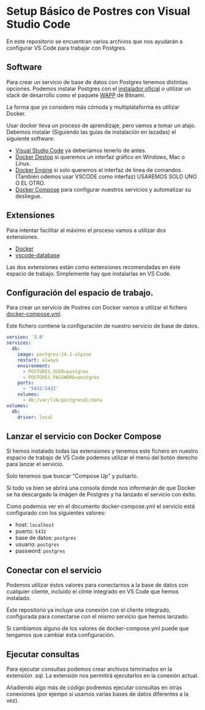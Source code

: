# Setup Básico de Postres con Visual Studio Code

En este repositorio se encuentran varios archivos que nos ayudarán a configurar VS Code para trabajar con Postgres.

## Software
Para crear un servicio de base de datos con Postgres tenemos distintas opciones. Podemos instalar Postgres con el [instalador oficial](https://www.postgresql.org/download/) o utilizar un stack de desarrollo como el paquete [WAPP](https://bitnami.com/stack/wapp) de Bitnami.

La forma que yo considero más cómoda y multiplataforma es utilizar Docker.

Usar docker lleva un proceso de aprendizaje, pero vamos a tomar un atajo.
Debemos instalar (Siguiendo las guías de instalación en lazadas) el siguiente software:
* [Visual Studio Code](https://code.visualstudio.com/download) ya deberíamos tenerlo de antes.
* [Docker Destop](https://www.docker.com/products/docker-desktop/) si queremos un interfaz gráfico en Windows, Mac o Linux.
* [Docker Engine](https://docs.docker.com/engine/install/) si solo queremos el interfaz de linea de comandos. (También odemos usar VSCODE como interfaz) USAREMOS SOLO UNO O EL OTRO.
* [Docker Compose](https://docs.docker.com/compose/install/) para configurar nuestros servicios y automatizar su desliegue.

## Extensiones

Para intentar facilitar al máximo el proceso vamos a utilizar dos extensiones.
* [Docker](https://marketplace.visualstudio.com/items?itemName=ms-azuretools.vscode-docker)
* [vscode-database](https://marketplace.visualstudio.com/items?itemName=bajdzis.vscode-database)

Las dos extensiones están como extensiones recomendadas en éste espacio de trabajo. Simplemente hay que instalarlas en VS Code.

## Configuración del espacio de trabajo.
Para crear un servicio de Postres con Docker vamos a utilizar el fichero [docker-compose.yml](docker-compose.yml).

Este fichero contiene la configuración de nuestro servicio de base de datos.

```yaml
version: '3.8'
services:
  db:
    image: postgres:14.1-alpine
    restart: always
    environment:
      - POSTGRES_USER=postgres
      - POSTGRES_PASSWORD=postgres
    ports:
      - '5432:5432'
    volumes: 
      - db:/var/lib/postgresql/data
volumes:
  db:
    driver: local
```

## Lanzar el servicio con Docker Compose

Si hemos instalado todas las extensiones y tenemos este fichero en nuestro espacio de trabajo de VS Code podemos utilizar el menú del botón derecho para lanzar el servicio.

Solo tenemos que buscar "Compose Up" y pulsarlo.

Si todo va bien se abrirá una consola donde nos informarán de que Docker se ha descargado la imágen de Postgres y ha lanzado el servicio con éxito.

Como podemos ver en el documento docker-compose.yml el servicio está configurado con los siguientes valores:
* host: `localhost`
* puerto: `5432`
* base de datos: `postgres`
* usuario: `postgres`
* password: `postgres`

## Conectar con el servicio

Podemos utilizar éstos valores para conectarnos a la base de datos con cualquier cliente, incluido el clinte integrado en VS Code que hemos instalado.

Éste repositorio ya incluye una conexión con el cliente integrado, configurada para conectarse con el mismo servicio que hemos lanzado.

Si cambiamos alguno de los valores de docker-compose.yml puede que tengamos que cambiar ésta configuración.

## Ejecutar consultas

Para ejecutar consultas podemos crear archivos temrinados en la extensióin .sql. La extensión nos permitirá ejecutarlos en la conexión actual.

Añadiendo algo más de código podremos ejecutar consultas en otras conexiones (por ejempo si usamos varias bases de datos diferentes a la vez).